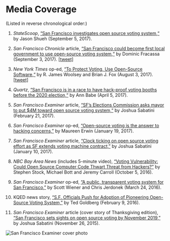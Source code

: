 # Media Coverage

(Listed in reverse chronological order:)

1. _StateScoop_, [“San Francisco investigates open source voting
   system,“](http://statescoop.com/san-francisco-investigates-open-source-voting-system)
   by Jason Shueh (September 5, 2017).

1. _San Francisco Chronicle_ article, [“San Francisco could
   become first local government to use open-source voting
   system,“](http://www.sfchronicle.com/politics/article/San-Francisco-could-become-first-local-government-12170869.php)
   by Dominic Fracassa (September 3, 2017).
   [\[tweet\]](https://twitter.com/sfchronicle/status/904615013859684352)

1. _New York Times_ op-ed, [“To Protect Voting, Use Open-Source
   Software,“](https://www.nytimes.com/2017/08/03/opinion/open-source-software-hacker-voting.html)
   by R. James Woolsey and Brian J. Fox (August 3, 2017).
   [\[tweet\]](https://twitter.com/SFOpenVoting/status/893037067868946432)

1. _Quartz_, [“San Francisco is in a race to have hack-proof voting booths
   before the 2020 election,“](https://qz.com/929362/open-source-could-pave-the-way-to-hack-proof-voting-technology/)
   by Ann Babe (April 5, 2017).

1. _San Francisco Examiner_ article, [“SF’s Elections
   Commission asks mayor to put $4M toward open source voting
   system,“](http://www.sfexaminer.com/sfs-elections-commission-asks-mayor-put-4m-toward-open-source-voting-system)
   by Joshua Sabatini (February 21, 2017).

1. _San Francisco Examiner_ op-ed, [“Open-source voting is the answer to
   hacking concerns,”](http://www.sfexaminer.com/open-source-voting-answer-hacking-concerns)
   by Maureen Erwin (January 19, 2017).

1. _San Francisco Examiner_ article, [“Clock ticking on open source voting
   effort as SF extends voting machine
   contract,”](http://www.sfexaminer.com/clock-ticking-open-source-voting-effort-sf-extends-voting-machine-contract)
   by Joshua Sabatini (January 10, 2017).

1. _NBC Bay Area News_ (includes 5-minute video), [“Voting Vulnerability:
   Could Open Source Computer Code Thwart Threat from
   Hackers?”](http://www.nbcbayarea.com/investigations/Voting-Vulnerability-Could-Open-Source-Computer-Code-Thwart-Threat-from-Hackers-395867861.html)
   by Stephen Stock, Michael Bott and Jeremy Carroll (October 5, 2016).

1. _San Francisco Examiner_ op-ed, [“A public, transparent voting system for
   San Francisco,”](http://www.sfexaminer.com/public-transparent-voting-system-san-francisco)
   by Scott Wiener and Chris Jerdonek (March 24, 2016).

1. KQED news story, [“S.F. Officials Push for Adoption of Pioneering
   Open-Source Voting System,”](http://ww2.kqed.org/news/2016/02/09/s-f-officials-push-for-adoption-of-pioneering-open-source-voting-system)
   by Ted Goldberg (February 9, 2016).

1. _San Francisco Examiner_ article (cover story of Thanksgiving edition),
   [“San Francisco sets sights on open source voting by November
   2019,”](http://www.sfexaminer.com/san-francisco-sets-sights-on-open-source-voting-by-november-2019)
   by Joshua Sabatini (November 26, 2015).

![San Francisco Examiner cover photo](assets/images/SFExaminer_cover_20151126.jpeg
"San Francisco Examiner cover photo")
